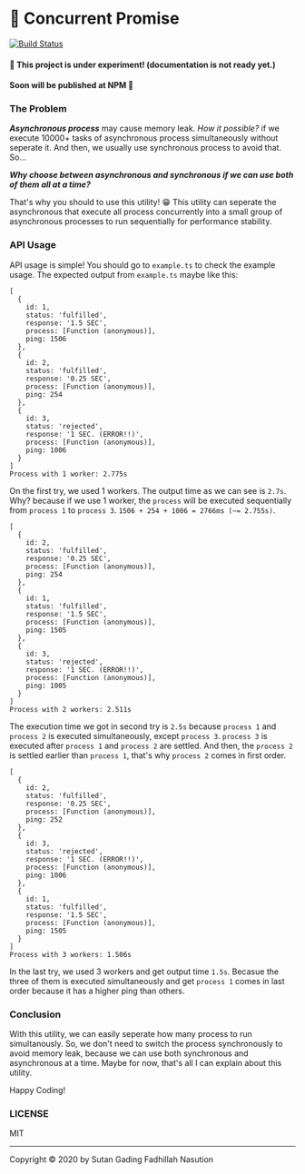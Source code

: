 # 🔀 Concurrent Promise
[![Build Status](https://travis-ci.org/sutanlab/concurrent-promise.svg?branch=main)](https://travis-ci.org/sutanlab/concurrent-promise)

#### 🧪 This project is under experiment! (documentation is not ready yet.)
#### Soon will be published at NPM 🚀

### The Problem
***Asynchronous process*** may cause memory leak. *How it possible?* if we execute 10000+ tasks of asynchronous process simultaneously without seperate it.
And then, we usually use synchronous process to avoid that. So...

***Why choose between asynchronous and synchronous if we can use both of them all at a time?***

That's why you should to use this utility! 😁
This utility can seperate the asynchronous that execute all process concurrently into a small group of asynchronous processes to run sequentially for performance stability.

### API Usage
API usage is simple! You should go to `example.ts` to check the example usage. The expected output from `example.ts` maybe like this:

```
[
  {
    id: 1,
    status: 'fulfilled',
    response: '1.5 SEC',
    process: [Function (anonymous)],
    ping: 1506
  },
  {
    id: 2,
    status: 'fulfilled',
    response: '0.25 SEC',
    process: [Function (anonymous)],
    ping: 254
  },
  {
    id: 3,
    status: 'rejected',
    response: '1 SEC. (ERROR!!)',
    process: [Function (anonymous)],
    ping: 1006
  }
]
Process with 1 worker: 2.775s
```
On the first try, we used 1 workers. The output time as we can see is `2.7s`. Why? because if we use 1 worker, the `process` will be executed sequentially from `process 1` to `process 3`. `1506 + 254 + 1006 = 2766ms (~= 2.755s)`.

```
[
  {
    id: 2,
    status: 'fulfilled',
    response: '0.25 SEC',
    process: [Function (anonymous)],
    ping: 254
  },
  {
    id: 1,
    status: 'fulfilled',
    response: '1.5 SEC',
    process: [Function (anonymous)],
    ping: 1505
  },
  {
    id: 3,
    status: 'rejected',
    response: '1 SEC. (ERROR!!)',
    process: [Function (anonymous)],
    ping: 1005
  }
]
Process with 2 workers: 2.511s
```
The execution time we got in second try is `2.5s` because `process 1` and `process 2` is executed simultaneously, except `process 3`. `process 3` is executed after `process 1` and `process 2` are settled. And then, the `process 2` is settled earlier than `process 1`, that's why `process 2` comes in first order.

```
[
  {
    id: 2,
    status: 'fulfilled',
    response: '0.25 SEC',
    process: [Function (anonymous)],
    ping: 252
  },
  {
    id: 3,
    status: 'rejected',
    response: '1 SEC. (ERROR!!)',
    process: [Function (anonymous)],
    ping: 1006
  },
  {
    id: 1,
    status: 'fulfilled',
    response: '1.5 SEC',
    process: [Function (anonymous)],
    ping: 1505
  }
]
Process with 3 workers: 1.506s
```
In the last try, we used 3 workers and get output time `1.5s`. Becasue the three of them is executed simultaneously and get `process 1` comes in last order because it has a higher ping than others.
 
### Conclusion
With this utility, we can easily seperate how many process to run simultanously. So, we don't need to switch the process synchronously to avoid memory leak, because we can use both synchronous and asynchronous at a time.
Maybe for now, that's all I can explain about this utility.

Happy Coding!

### LICENSE
MIT

---
Copyright © 2020 by Sutan Gading Fadhillah Nasution
